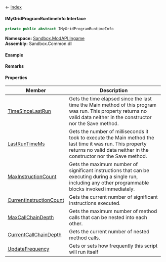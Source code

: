 ← [Index](Api-Index)

#### IMyGridProgramRuntimeInfo Interface

```csharp
private public abstract IMyGridProgramRuntimeInfo
```

**Namespace:** [Sandbox.ModAPI.Ingame](Sandbox.ModAPI.Ingame)  
**Assembly:** Sandbox.Common.dll

#### Example

#### Remarks

#### Properties

|Member|Description|
|---|---|
|[TimeSinceLastRun](Sandbox.ModAPI.Ingame.IMyGridProgramRuntimeInfo.TimeSinceLastRun)|Gets the time elapsed since the last time the Main method of this program was run. This property returns no valid data neither in the constructor nor the Save method.|
|[LastRunTimeMs](Sandbox.ModAPI.Ingame.IMyGridProgramRuntimeInfo.LastRunTimeMs)|Gets the number of milliseconds it took to execute the Main method the last time it was run. This property returns no valid data neither in the constructor nor the Save method.|
|[MaxInstructionCount](Sandbox.ModAPI.Ingame.IMyGridProgramRuntimeInfo.MaxInstructionCount)|Gets the maximum number of significant instructions that can be executing during a single run, including any other programmable blocks invoked immediately.|
|[CurrentInstructionCount](Sandbox.ModAPI.Ingame.IMyGridProgramRuntimeInfo.CurrentInstructionCount)|Gets the current number of significant instructions executed.|
|[MaxCallChainDepth](Sandbox.ModAPI.Ingame.IMyGridProgramRuntimeInfo.MaxCallChainDepth)|Gets the maximum number of method calls that can be nested into each other.|
|[CurrentCallChainDepth](Sandbox.ModAPI.Ingame.IMyGridProgramRuntimeInfo.CurrentCallChainDepth)|Gets the current number of nested method calls.|
|[UpdateFrequency](Sandbox.ModAPI.Ingame.IMyGridProgramRuntimeInfo.UpdateFrequency)|Gets or sets how frequently this script will run itself|


